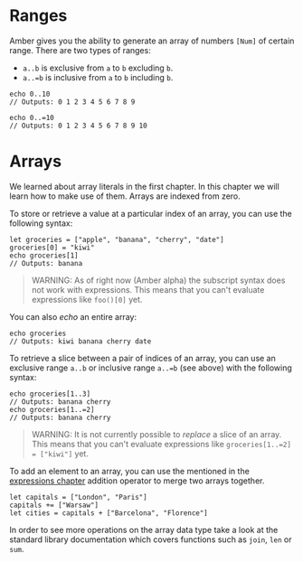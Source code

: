 # Ranges

Amber gives you the ability to generate an array of numbers `[Num]` of certain range. There are two types of ranges:
- `a..b` is exclusive from `a` to `b` excluding `b`.
- `a..=b` is inclusive from `a` to `b` including `b`.

```ab
echo 0..10
// Outputs: 0 1 2 3 4 5 6 7 8 9

echo 0..=10
// Outputs: 0 1 2 3 4 5 6 7 8 9 10
```

# Arrays

We learned about array literals in the first chapter. In this chapter we will learn how to make use of them. Arrays are indexed from zero.

To store or retrieve a value at a particular index of an array, you can use the following syntax:

```ab
let groceries = ["apple", "banana", "cherry", "date"]
groceries[0] = "kiwi"
echo groceries[1]
// Outputs: banana
```

> WARNING: As of right now (Amber alpha) the subscript syntax does not work with expressions. This means that you can't evaluate expressions like `foo()[0]` yet.

You can also _echo_ an entire array:

```ab
echo groceries
// Outputs: kiwi banana cherry date
```

To retrieve a slice between a pair of indices of an array, you can use an exclusive range `a..b` or inclusive range `a..=b` (see above) with the following syntax:

```ab
echo groceries[1..3]
// Outputs: banana cherry
echo groceries[1..=2]
// Outputs: banana cherry
```

> WARNING: It is not currently possible to *replace* a slice of an array. This means that you can't evaluate expressions like `groceries[1..=2] = ["kiwi"]` yet.

To add an element to an array, you can use the mentioned in the [expressions chapter](/basic_syntax/expressions) addition operator to merge two arrays together.

```ab
let capitals = ["London", "Paris"]
capitals += ["Warsaw"]
let cities = capitals + ["Barcelona", "Florence"]
```

In order to see more operations on the array data type take a look at the standard library documentation which covers functions such as `join`, `len` or `sum`.
